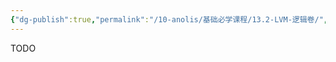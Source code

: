 ```yaml
---
{"dg-publish":true,"permalink":"/10-anolis/基础必学课程/13.2-LVM-逻辑卷/","dgPassFrontmatter":true}
---
```


TODO